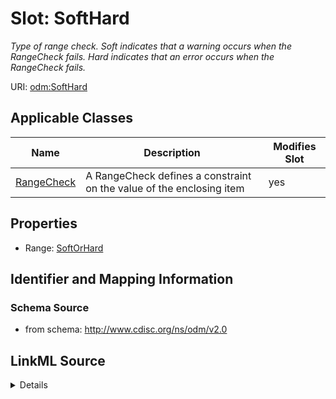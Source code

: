 # Slot: SoftHard


_Type of range check. Soft indicates that a warning occurs when the RangeCheck fails. Hard indicates that an error occurs when the RangeCheck fails._



URI: [odm:SoftHard](http://www.cdisc.org/ns/odm/v2.0/SoftHard)



<!-- no inheritance hierarchy -->




## Applicable Classes

| Name | Description | Modifies Slot |
| --- | --- | --- |
[RangeCheck](RangeCheck.md) | A RangeCheck defines a constraint on the value of the enclosing item |  yes  |







## Properties

* Range: [SoftOrHard](SoftOrHard.md)





## Identifier and Mapping Information







### Schema Source


* from schema: http://www.cdisc.org/ns/odm/v2.0




## LinkML Source

<details>
```yaml
name: SoftHard
description: Type of range check. Soft indicates that a warning occurs when the RangeCheck
  fails. Hard indicates that an error occurs when the RangeCheck fails.
from_schema: http://www.cdisc.org/ns/odm/v2.0
rank: 1000
alias: SoftHard
domain_of:
- RangeCheck
range: SoftOrHard

```
</details>